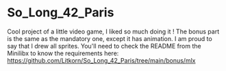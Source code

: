 # So_Long_42_Paris

Cool project of a little video game, I liked so much doing it !
The bonus part is the same as the mandatory one, except it has animation.
I am proud to say that I drew all sprites.
You'll need to check the README from the Minilibx to know the requirements here: https://github.com/Litkorn/So_Long_42_Paris/tree/main/bonus/mlx
